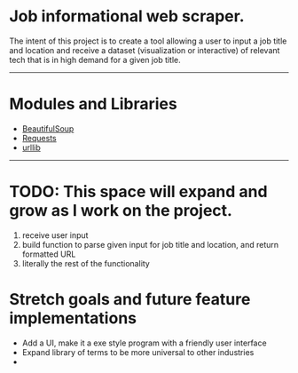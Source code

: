 # Job informational web scraper.

The intent of this project is to create a tool allowing a user to input a job title and location
and receive a dataset (visualization or interactive) of relevant tech that is in high demand 
for a given job title. 
___
# Modules and Libraries
* [BeautifulSoup](https://www.crummy.com/software/BeautifulSoup/bs4/doc/)
* [Requests](https://docs.python-requests.org/en/latest/)
* [urllib](https://docs.python.org/3/library/urllib.html)
___

# TODO: This space will expand and grow as I work on the project.
1) receive user input
2) build function to parse given input for job title and location, and return formatted URL
3) literally the rest of the functionality


# Stretch goals and future feature implementations
* Add a UI, make it a exe style program with a friendly user interface
* Expand library of terms to be more universal to other industries 
* 